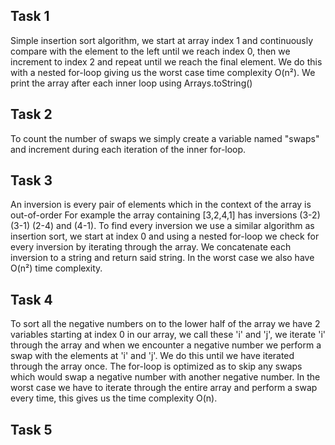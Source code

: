 ## Task 1
Simple insertion sort algorithm, we start at array index 1 and continuously 
compare with the element to the left until we reach index 0, then we increment
to index 2 and repeat until we reach the final element.
We do this with a nested for-loop giving us the worst case time complexity O(n²).
We print the array after each inner loop using Arrays.toString()
## Task 2
To count the number of swaps we simply create a variable named "swaps" and
increment during each iteration of the inner for-loop.
## Task 3
An inversion is every pair of elements which in the context of the array is out-of-order
For example the array containing [3,2,4,1] has inversions (3-2) (3-1) (2-4) and (4-1).
To find every inversion we use a similar algorithm as insertion sort, we start at index 0
and using a nested for-loop we check for every inversion by iterating through the array.
We concatenate each inversion to a string and return said string. In the worst case 
we also have O(n²) time complexity.
## Task 4
To sort all the negative numbers on to the lower half of the array we have 2 variables starting at index
0 in our array, we call these 'i' and 'j', we iterate 'i' through the array and when we encounter a negative
number we perform a swap with the elements at 'i' and 'j'. We do this until we have iterated through the array once.
The for-loop is optimized as to skip any swaps which would swap a negative number with another negative number.
In the worst case we have to iterate through the entire array and perform a swap every time, this gives us the time
complexity O(n).
## Task 5